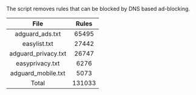 The script removes rules that can be blocked by DNS based ad-blocking.


| File | Rules |
|:----:|:-----:|
| adguard_ads.txt | 65495 |
| easylist.txt | 27442 |
| adguard_privacy.txt | 26747 |
| easyprivacy.txt | 6276 |
| adguard_mobile.txt | 5073 |
| Total | 131033 |